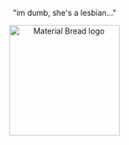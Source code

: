 <p align="center">
"im dumb, she's a lesbian..."
</p>
<p align="center">
    <img width="200" src="https://files.catbox.moe/nv35tn.png" alt="Material Bread logo">
</p>
